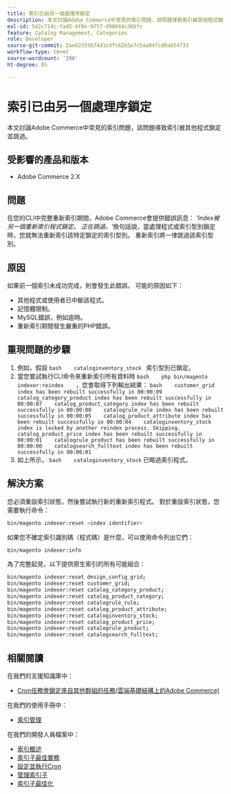 ```yaml
---
title: 索引已由另一個處理序鎖定
description: 本文討論Adobe Commerce中常見的索引問題，該問題導致索引被其他程式鎖定並跳過。
exl-id: 542c714c-fad5-4f0e-9757-d90044c36bfc
feature: Catalog Management, Categories
role: Developer
source-git-commit: 2aeb2355b74d1cdfc62b5e7c5aa04fcd0a654733
workflow-type: tm+mt
source-wordcount: '298'
ht-degree: 0%

---
```


# 索引已由另一個處理序鎖定

本文討論Adobe Commerce中常見的索引問題，該問題導致索引被其他程式鎖定並跳過。

## 受影響的產品和版本

* Adobe Commerce 2.X

## 問題

在您的CLI中完整重新索引期間，Adobe Commerce會提供錯誤訊息： *&#39;Index被另一個重新索引程式鎖定。 正在跳過。&#39;*&#x200B;換句話說，當處理程式或索引型別鎖定時，您就無法重新索引該特定鎖定的索引型別。 重新索引將一律跳過該索引型別。

## 原因

如果前一個索引未成功完成，則會發生此錯誤。 可能的原因如下：

* 其他程式或使用者已中斷該程式。
* 記憶體限制。
* MySQL錯誤，例如逾時。
* 重新索引期間發生嚴重的PHP錯誤。

## 重現問題的步驟

1. 例如，假設    ```bash    cataloginventory_stock ```    索引型別已鎖定。
1. 當您嘗試執行CLI命令來重新索引所有資料時    ```bash    php bin/magento indexer:reindex    ```，您會取得下列輸出結果：    ```bash    customer_grid index has been rebuilt successfully in 00:00:09    catalog_category_product index has been rebuilt successfully in 00:00:07    catalog_product_category index has been rebuilt successfully in 00:00:00    catalogrule_rule index has been rebuilt successfully in 00:00:05    catalog_product_attribute index has been rebuilt successfully in 00:00:04    cataloginventory_stock index is locked by another reindex process. Skipping.    catalog_product_price index has been rebuilt successfully in 00:00:01    catalogrule_product has been rebuilt successfully in 00:00:00    catalogsearch_fulltext index has been rebuilt successfully in 00:00:01    ```
1. 如上所示，    ```bash    cataloginventory_stock```    已略過索引程式。


## 解決方案

您必須重設索引狀態，然後嘗試執行新的重新索引程式。 對於重設索引狀態，您需要執行命令：

```bash
bin/magento indexer:reset <index identifier>
```

如果您不確定索引識別碼（程式碼）是什麼，可以使用命令列出它們：

```bash
bin/magento indexer:info
```

為了完整起見，以下提供原生索引的所有可能組合：

```bash
bin/magento indexer:reset design_config_grid;
bin/magento indexer:reset customer_grid;
bin/magento indexer:reset catalog_category_product;
bin/magento indexer:reset catalog_product_category;
bin/magento indexer:reset catalogrule_rule;
bin/magento indexer:reset catalog_product_attribute;
bin/magento indexer:reset cataloginventory_stock;
bin/magento indexer:reset catalog_product_price;
bin/magento indexer:reset catalogrule_product;
bin/magento indexer:reset catalogsearch_fulltext;
```


## 相關閱讀

在我們的支援知識庫中：

* [Cron任務會鎖定來自其他群組的任務(雲端基礎結構上的Adobe Commerce)](/help/troubleshooting/miscellaneous/cron-tasks-lock-tasks-from-other-groups.md)

在我們的使用手冊中：

* [索引管理](https://experienceleague.adobe.com/zh-hant/docs/commerce-admin/systems/tools/index-management?itm_source=merchdocs&amp;itm_medium=search_page&amp;itm_campaign=federated_search&amp;itm_term=reindexing)

在我們的開發人員檔案中：

* [索引概述](https://developer.adobe.com/commerce/php/development/components/indexing/)
* [索引子最佳實務](https://experienceleague.adobe.com/zh-hant/docs/commerce-operations/performance-best-practices/configuration)
* [設定並執行Cron](https://experienceleague.adobe.com/zh-hant/docs/commerce-operations/configuration-guide/cli/configure-cron-jobs)
* [管理索引子](https://experienceleague.adobe.com/zh-hant/docs/commerce-operations/configuration-guide/cli/manage-indexers)
* [索引子最佳化](https://developer.adobe.com/commerce/php/development/components/indexing/optimization/)

